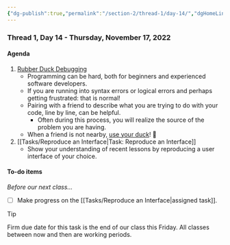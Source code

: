 ```yaml
---
{"dg-publish":true,"permalink":"/section-2/thread-1/day-14/","dgHomeLink":false}
---
```


### Thread 1, Day 14 - Thursday, November 17, 2022

#### Agenda
1. [Rubber Duck Debugging](https://rubberduckdebugging.com)
	- Programming can be hard, both for beginners and experienced software developers.
	- If you are running into syntax errors or logical errors and perhaps getting frustrated: that is normal!
	- Pairing with a friend to describe what you are trying to do with your code, line by line, can be helpful.
		- Often during this process, you will realize the source of the problem you are having.
	- When a friend is not nearby, [use your duck](https://rubberduckdebugging.com)! 🦆
2. [[Tasks/Reproduce an Interface\|Task: Reproduce an Interface]]
	- Show your understanding of recent lessons by reproducing a user interface of your choice.
	  
#### To-do items
*Before our next class...*
- [ ] Make progress on the [[Tasks/Reproduce an Interface\|assigned task]].

> [!TIP]
> Firm due date for this task is the end of our class this Friday.
> All classes between now and then are working periods.